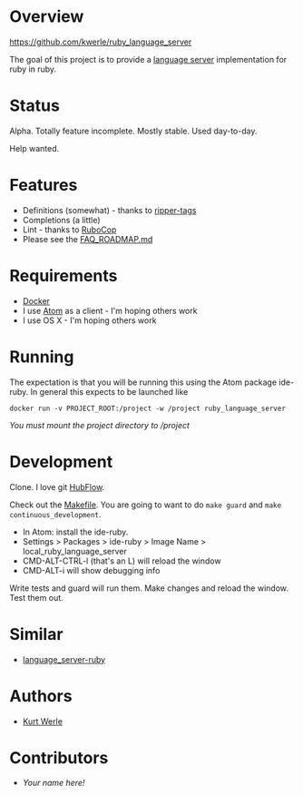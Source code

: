 # Overview

https://github.com/kwerle/ruby_language_server

The goal of this project is to provide a [language server](https://code.visualstudio.com/blogs/2016/06/27/common-language-protocol) implementation for ruby in ruby.

# Status

Alpha.  Totally feature incomplete.  Mostly stable.  Used day-to-day.

Help wanted.

# Features

* Definitions (somewhat) - thanks to [ripper-tags](https://github.com/tmm1/ripper-tags)
* Completions (a little)
* Lint - thanks to [RuboCop](https://github.com/bbatsov/rubocop)
* Please see the [FAQ_ROADMAP.md](./FAQ_ROADMAP.md)

# Requirements

* [Docker](http://docker.com/)
* I use [Atom](https://atom.io/) as a client - I'm hoping others work
* I use OS X - I'm hoping others work

# Running

The expectation is that you will be running this using the Atom package ide-ruby.  In general this expects to be launched like

`docker run -v PROJECT_ROOT:/project -w /project ruby_language_server`

*You must mount the project directory to /project*

# Development

Clone.  I love git [HubFlow](https://datasift.github.io/gitflow/).

Check out the [Makefile](Makefile).  You are going to want to do
`make guard` and `make continuous_development`.

* In Atom: install the ide-ruby.  
* Settings > Packages > ide-ruby > Image Name > local_ruby_language_server
* CMD-ALT-CTRL-l (that's an L) will reload the window
* CMD-ALT-i will show debugging info

Write tests and guard will run them.  Make changes and reload the window.  Test them out.

# Similar

* [language_server-ruby](https://github.com/mtsmfm/language_server-ruby)

# Authors

* [Kurt Werle](kurt@CircleW.org)

# Contributors

* *Your name here!*
